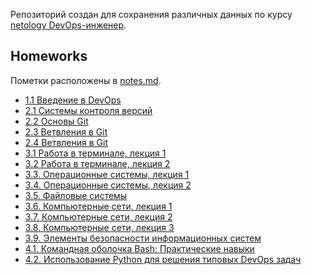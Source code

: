 Репозиторий создан для сохранения различных данных по курсу [netology DevOps-инженер](https://netology.ru/programs/devops).

## Homeworks

Пометки расположены в [notes.md](/src/homework/notes.md).

* [1.1 Введение в DevOps](/src/homework/1.1) 
* [2.1 Системы контроля версий](/src/homework/2.1)
* [2.2 Основы Git](/src/homework/2.2)
* [2.3 Ветвления в Git](/src/homework/2.3)
* [2.4 Ветвления в Git](/src/homework/2.4)
* [3.1 Работа в терминале, лекция 1](/src/homework/3.1)
* [3.2 Работа в терминале, лекция 2](/src/homework/3.2)
* [3.3. Операционные системы, лекция 1](/src/homework/3.3)
* [3.4. Операционные системы, лекция 2](/src/homework/3.4)
* [3.5. Файловые системы](/src/homework/3.5)
* [3.6. Компьютерные сети, лекция 1](/src/homework/3.6)
* [3.7. Компьютерные сети, лекция 2](/src/homework/3.7)
* [3.8. Компьютерные сети, лекция 3](/src/homework/3.8)
* [3.9. Элементы безопасности информационных систем](/src/homework/3.9)
* [4.1. Командная оболочка Bash: Практические навыки](/src/homework/4.1)
* [4.2. Использование Python для решения типовых DevOps задач](/src/homework/4,2)
